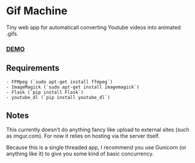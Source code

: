 Gif Machine
===========

Tiny web app for automaticall converting Youtube videos into animated .gifs.

### [DEMO](http://gifmachine.xwl.me/)

Requirements
------------

    - FFMpeg (`sudo apt-get install ffmpeg`)
    - ImageMagick (`sudo apt-get install imagemagick`)
    - Flask (`pip install Flask`)
    - youtube_dl (`pip install youtube_dl`)

Notes
-----

This currently doesn't do anything fancy like upload to external sites (such as imgur.com). For now it relies on hosting via the server itself.

Because this is a single threaded app, I recommend you use Gunicorn (or anything like it) to give you some kind of basic concurrency.
